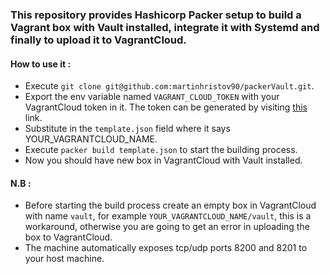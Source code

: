 ### This repository provides Hashicorp Packer setup to build a Vagrant box with Vault installed, integrate it with Systemd and finally to upload it to VagrantCloud.

#### How to use it :

- Execute `git clone git@github.com:martinhristov90/packerVault.git`.
- Export the env variable named `VAGRANT_CLOUD_TOKEN` with your VagrantCloud token in it. The token can be generated by visiting [this](https://app.vagrantup.com/settings/security) link.
- Substitute in the `template.json` field where it says YOUR_VAGRANTCLOUD_NAME.
- Execute `packer build template.json` to start the building process.
- Now you should have new box in VagrantCloud with Vault installed.


#### N.B : 
- Before starting the build process create an empty box in VagrantCloud with name `vault`, for example `YOUR_VAGRANTCLOUD_NAME/vault`, this is a workaround, otherwise you are going to get an error in uploading the box to VagrantCloud.
- The machine automatically exposes tcp/udp ports 8200 and 8201 to your host machine.